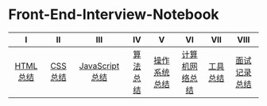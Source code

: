 # Front-End-Interview-Notebook


|       Ⅰ       |      Ⅱ       |          Ⅲ          |      Ⅳ       |        Ⅴ         |         Ⅵ          |      Ⅶ       |        Ⅷ         |
| :-----------: | :----------: | :-----------------: | :----------: | :--------------: | :----------------: | :----------: | :--------------: |
| [HTML 总结]() | [CSS 总结]() | [JavaScript 总结]() | [算法总结]() | [操作系统总结]() | [计算机网络总结]() | [工具总结]() | [面试记录总结]() |
